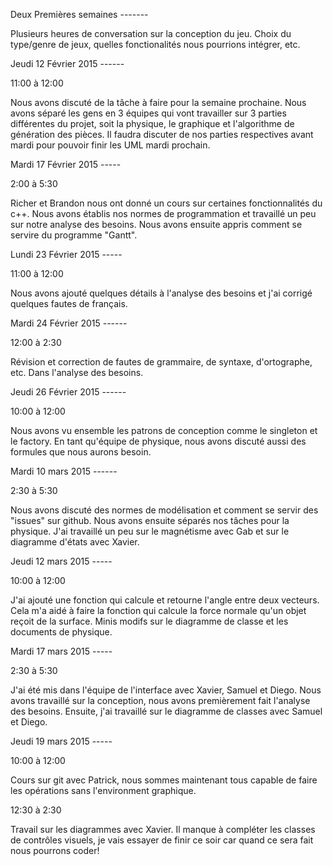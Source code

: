 Deux Premières semaines -------

Plusieurs heures de conversation sur la conception du jeu. Choix du type/genre de jeux, quelles fonctionalités nous pourrions intégrer, etc.

Jeudi 12 Février 2015 ------

11:00 à 12:00

Nous avons discuté de la tâche à faire pour la semaine prochaine. Nous avons séparé les gens en 3 équipes qui vont travailler sur 3 parties différentes du projet, soit la physique, le graphique et l'algorithme de génération des pièces. Il faudra discuter de nos parties respectives avant mardi pour pouvoir finir les UML mardi prochain.

Mardi 17 Février 2015 -----

2:00 à 5:30

Richer et Brandon nous ont donné un cours sur certaines fonctionnalités du c++. Nous avons établis nos normes de programmation et travaillé un peu sur notre analyse des besoins. Nous avons ensuite appris comment se servire du programme "Gantt".

Lundi 23 Février 2015 -----

11:00 à 12:00

Nous avons ajouté quelques détails à l'analyse des besoins et j'ai corrigé quelques fautes de français.

Mardi 24 Février 2015 ------

12:00 à 2:30

Révision et correction de fautes de grammaire, de syntaxe, d'ortographe, etc. Dans l'analyse des besoins.

Jeudi 26 Février 2015 ------

10:00 à 12:00

Nous avons vu ensemble les patrons de conception comme le singleton et le factory. En tant qu'équipe de physique, nous avons discuté aussi des formules que nous aurons besoin.

Mardi 10 mars 2015 ------

2:30 à 5:30

Nous avons discuté des normes de modélisation et comment se servir des "issues" sur github. Nous avons ensuite séparés nos tâches pour la physique. J'ai travaillé un peu sur le magnétisme avec Gab et sur le diagramme d'états avec Xavier.

Jeudi 12 mars 2015 -----

10:00 à 12:00

J'ai ajouté une fonction qui calcule et retourne l'angle entre deux vecteurs. Cela m'a aidé à faire la fonction qui calcule la force normale qu'un objet reçoit de la surface. Minis modifs sur le diagramme de classe et les documents de physique.

Mardi 17 mars 2015 -----

2:30 à 5:30

J'ai été mis dans l'équipe de l'interface avec Xavier, Samuel et Diego. Nous avons travaillé sur la conception, nous avons premièrement fait l'analyse des besoins. Ensuite, j'ai travaillé sur le diagramme de classes avec Samuel et Diego.

Jeudi 19 mars 2015 -----

10:00 à 12:00

Cours sur git avec Patrick, nous sommes maintenant tous capable de faire les opérations sans l'environment graphique.

12:30 à 2:30

Travail sur les diagrammes avec Xavier. Il manque à compléter les classes de contrôles visuels, je vais essayer de finir ce soir car quand ce sera fait nous pourrons coder!